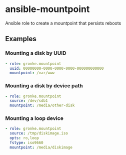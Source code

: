 ansible-mountpoint
==================

Ansible role to create a mountpoint that persists reboots

Examples
--------

### Mounting a disk by UUID
```yaml
- role: gronke.mountpoint
  uuid: 00000000-0000-0000-0000-000000000000
  mountpoint: /var/www
``` 

### Mounting a disk by device path
```yaml
- role: gronke.mountpoint
  source: /dev/sdb1
  mountpoint: /media/other-disk
``` 

### Mounting a loop device
```yaml
- role: gronke.mountpoint
  source: /tmp/diskimage.iso
  opts: ro,loop
  fstype: iso9660
  mountpoint: /media/diskimage

